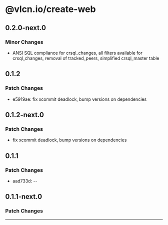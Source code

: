 # @vlcn.io/create-web

## 0.2.0-next.0

### Minor Changes

- ANSI SQL compliance for crsql_changes, all filters available for crsql_changes, removal of tracked_peers, simplified crsql_master table

## 0.1.2

### Patch Changes

- e5919ae: fix xcommit deadlock, bump versions on dependencies

## 0.1.2-next.0

### Patch Changes

- fix xcommit deadlock, bump versions on dependencies

## 0.1.1

### Patch Changes

- aad733d: --

## 0.1.1-next.0

### Patch Changes

---
